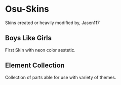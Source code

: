 # Osu-Skins

Skins created or heavily modified by, Jasen117


<h2> Boys Like Girls </h2>
First Skin with neon color aestetic.

<h2> Element Collection </h2>
Collection of parts able for use with variety of themes.
